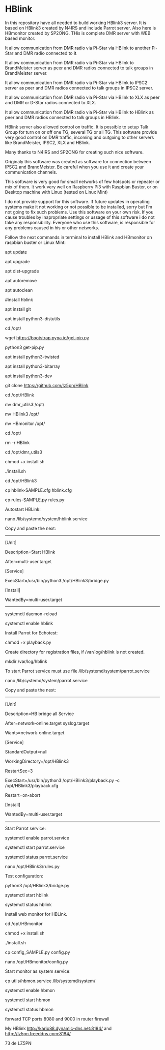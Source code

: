 # HBlink

In this repository have all needed to build working HBlink3 server. It is based on HBlink3 created by N4IRS and include Parrot server. Also here is HBmonitor created by SP2ONG. THis is complete DMR server with WEB based monitor.

It allow communication from DMR radio via Pi-Star via HBlink to another Pi-Star and DMR radio connected to it.

It allow communication from DMR radio via Pi-Star via HBlink to BrandMeister server as peer and DMR radios connected to talk groups in BrandMeister server.

It allow communication from DMR radio via Pi-Star via HBlink to IPSC2 server as peer and DMR radios connected to talk groups in IPSC2 server.

It allow communication from DMR radio via Pi-Star via HBlink to XLX as peer and DMR or D-Star radios connected to XLX.

It allow communication from DMR radio via Pi-Star via HBlink to HBlink as peer and DMR radios connected to talk groups in HBlink.

HBlink server also allowed control on traffic. It is possible to setup Talk Group for turn on or off one TG, several TG or all TG. This software provide very good control on DMR traffic, incoming and outgoing to other servers like BrandMeister, IPSC2, XLX and HBlink.

Many thanks to N4IRS and SP2ONG for creating such nice software.

Originaly this software was created as software for connection between IPSC2 and BrandMeister. Be careful when you use it and create your communication channels. 

This software is very good for small networks of few hotspots or repeater or mix of them. It work very well on Raspberry Pi3 with Raspbian Buster, or on Desktop machine with Linux (tested on Linux Mint)

I do not provide support for this software. If future updates in operating systems make it not working or not possible to be installed, sorry but I'm not going to fix such problems. Use this software on your own risk. If you cause troubles by inapropriate settings or ussage of this software i do not take any responsibility. Everyone who use this software, is responsible for any problems caused in his or other networks.

Follow the next commands in terminal to install HBlink and HBmonitor on raspbian buster or Linux Mint:

apt update

apt upgrade

apt dist-upgrade

apt autoremove

apt autoclean

#install hblink

apt install git

apt install python3-distutils

cd /opt/

wget https://bootstrap.pypa.io/get-pip.py

python3 get-pip.py

apt install python3-twisted

apt install python3-bitarray

apt install python3-dev

git clone https://github.com/lz5pn/HBlink

cd /opt/HBlink

mv dmr_utils3 /opt/

mv HBlink3 /opt/

mv HBmonitor /opt/

cd /opt/

rm -r HBlink

cd /opt/dmr_utils3

chmod +x install.sh

./install.sh

cd /opt/HBlink3

cp hblink-SAMPLE.cfg hblink.cfg

cp rules-SAMPLE.py rules.py

Autostart HBLink:

nano /lib/systemd/system/hblink.service

Copy and paste the next:

------------------------------------------------------------------------------------------------------------------------
[Unit]

Description=Start HBlink

After=multi-user.target

[Service]

ExecStart=/usr/bin/python3 /opt/HBlink3/bridge.py

[Install]

WantedBy=multi-user.target

------------------------------------------------------------------------------------------------------------------------

systemctl daemon-reload

systemctl enable hblink


Install Parrot for Echotest:

chmod +x playback.py


Create directory for registration files, if /var/log/hblink is not created.

mkdir /var/log/hblink

To start Parrot service must use file /lib/systemd/system/parrot.service 

nano /lib/systemd/system/parrot.service

Copy and paste the next:

------------------------------------------------------------------------------------------------------------------------
[Unit]

Description=HB bridge all Service

After=network-online.target syslog.target

Wants=network-online.target

[Service]

StandardOutput=null

WorkingDirectory=/opt/HBlink3

RestartSec=3

ExecStart=/usr/bin/python3 /opt/HBlink3/playback.py -c /opt/HBlink3/playback.cfg

Restart=on-abort

[Install]

WantedBy=multi-user.target

------------------------------------------------------------------------------------------------------------------------

Start Parrot service:

systemctl enable parrot.service

systemctl start parrot.service

systemctl status parrot.service

nano /opt/HBlink3/rules.py

Test configuration:

python3 /opt/HBlink3/bridge.py

systemctl start hblink

systemctl status hblink

Install web monitor for HBLink.

cd /opt/HBmonitor

chmod +x install.sh

./install.sh

cp config_SAMPLE.py config.py

nano /opt/HBmonitor/config.py

Start monitor as system service:

cp utils/hbmon.service /lib/systemd/system/

systemctl enable hbmon

systemctl start hbmon

systemctl status hbmon

forward TCP ports 8080 and 9000 in router firewall


My HBlink http://kario88.dynamic-dns.net:8184/ and http://lz5pn.freeddns.com:8184/


73 de LZ5PN
